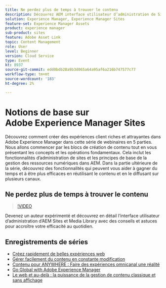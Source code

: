 ```yaml
---
title: Ne perdez plus de temps à trouver le contenu
description: Découvrez AEM interface utilisateur d’administration de Sites et Media Library avec des conseils et astuces pour accroître votre efficacité au quotidien
solution: Experience Manager, Experience Manager Sites
feature-set: Experience Manager Assets
product: experience manager
sub-product: sites
feature: Adobe Asset Link
topic: Content Management
role: User
level: Beginner
version: Cloud Service
type: Event
kt: 8937
source-git-commit: edd0bdb28a9b3d065a64a95af6a216b747577c77
workflow-type: tm+mt
source-wordcount: '183'
ht-degree: 2%

---
```


# Notions de base sur Adobe Experience Manager Sites

Découvrez comment créer des expériences client riches et attrayantes dans Adobe Experience Manager dans cette série de webinaires en 5 parties. Nous allons commencer par les blocs de création de contenu tout en vous présentant les concepts et les opérations fondamentaux. Cela inclut les fonctionnalités d’administration de sites et les principes de base de la gestion des ressources numériques dans AEM. Dans la partie ultérieure de la série, découvrez des fonctionnalités qui peuvent vous aider à gagner du temps et à être plus efficaces en réutilisant le contenu et en le diffusant sur plusieurs canaux.

## Ne perdez plus de temps à trouver le contenu

>[!VIDEO](https://video.tv.adobe.com/v/336983/?quality=12&learn=on&hidetitle=true)

Devenez un auteur expérimenté et découvrez en détail l’interface utilisateur d’administration d’AEM Sites et Media Library avec des conseils et astuces pour accroître votre efficacité au quotidien.

## Enregistrements de séries

* [Créez rapidement de belles expériences web](authoring-fundamentals.md)
* [Gérer facilement du contenu en constante modification](collaboration-tools.md)
* [Contenu pour ANYWHERE : Faire des expériences omnicanal une réalité](omnichannel-experiences.md)
* [Go Global with Adobe Experience Manager](multi-site-management-web-translation.md)
* [Le web et au-delà : la puissance de la gestion de contenu classique et sans affichage](traditional-headless-content-management.md)
